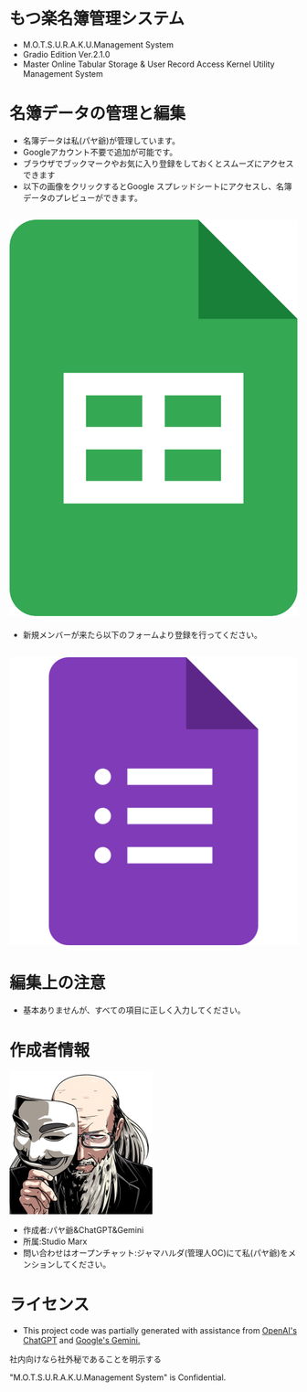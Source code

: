 # もつ楽名簿管理システム
* M.O.T.S.U.R.A.K.U.Management System
* Gradio Edition Ver.2.1.0
* Master Online Tabular Storage & User Record Access Kernel Utility Management System 
# 名簿データの管理と編集
 * 名簿データは私(パヤ爺)が管理しています。
 * Googleアカウント不要で追加が可能です。
 * ブラウザでブックマークやお気に入り登録をしておくとスムーズにアクセスできます
 * 以下の画像をクリックするとGoogle スプレッドシートにアクセスし、名簿データのプレビューができます。

 [![Open In Google spread seets](https://github.com/X1288664/Project_M.O.T.S.U.R.A.K.U/blob/Files/spread-seets.png)](https://docs.google.com/spreadsheets/d/e/2PACX-1vRYcWe9ZJJ7e1JH_J8f7AA2Vuzm2DW7bJhWSKKhVjlsoUq-VZiusHjVeBOR0VNjh5ELe1xNhA84J7I8/pub?gid=775460862&single=true&output=csv)
---
* 新規メンバーが来たら以下のフォームより登録を行ってください。

[![Open In Google Forms](https://github.com/X1288664/Project_M.O.T.S.U.R.A.K.U/blob/Files/google-forms.png)](https://forms.gle/HVDYQWdkCrBxf7XQ9)
---
# 編集上の注意
* 基本ありませんが、すべての項目に正しく入力してください。

# 作成者情報

<img src="https://github.com/X1288664/LINE-Log-Manager-for-Hugging-face/blob/copyright/icon-1000X%201000.png" width="250">
 
* 作成者:パヤ爺&ChatGPT&Gemini
* 所属:Studio Marx
* 問い合わせはオープンチャット:ジャマハルダ(管理人OC)にて私(パヤ爺)をメンションしてください。

# ライセンス

* This project code was partially generated with assistance from [OpenAI's ChatGPT](https://chatgpt.com/) and [Google's Gemini.](https://gemini.google.com/)

社内向けなら社外秘であることを明示する

"M.O.T.S.U.R.A.K.U.Management System" is Confidential.
